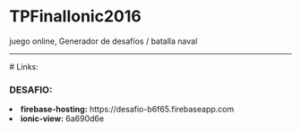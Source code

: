 # TPFinalIonic2016
juego online, Generador de desafíos / batalla naval
<hr/>
# Links:
<br/>
<h3>DESAFIO:</h3>
<li><strong>firebase-hosting:</strong> https://desafio-b6f65.firebaseapp.com</li>
<li><strong>ionic-view:</strong> 6a690d6e</li>
<br/><br/>


